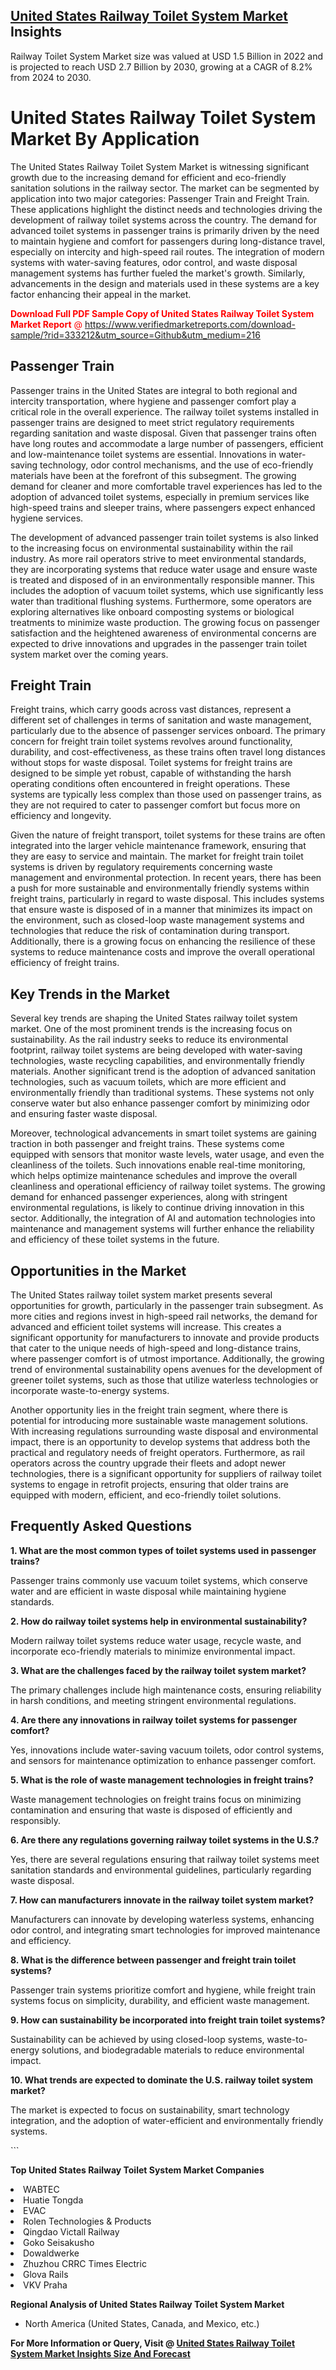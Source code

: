 <h2><a href="https://www.verifiedmarketreports.com/download-sample/?rid=333212&amp;utm_source=Github&amp;utm_medium=216" target="_blank">United States Railway Toilet System Market</a> Insights</h2><p>Railway Toilet System Market size was valued at USD 1.5 Billion in 2022 and is projected to reach USD 2.7 Billion by 2030, growing at a CAGR of 8.2% from 2024 to 2030.</p><p><h1>United States Railway Toilet System Market By Application</h1><p>The United States Railway Toilet System Market is witnessing significant growth due to the increasing demand for efficient and eco-friendly sanitation solutions in the railway sector. The market can be segmented by application into two major categories: Passenger Train and Freight Train. These applications highlight the distinct needs and technologies driving the development of railway toilet systems across the country. The demand for advanced toilet systems in passenger trains is primarily driven by the need to maintain hygiene and comfort for passengers during long-distance travel, especially on intercity and high-speed rail routes. The integration of modern systems with water-saving features, odor control, and waste disposal management systems has further fueled the market's growth. Similarly, advancements in the design and materials used in these systems are a key factor enhancing their appeal in the market.<p><span class=""><span style="color: #ff0000;"><strong>Download Full PDF Sample Copy of United States Railway Toilet System Market Report</strong> @ </span><a href="https://www.verifiedmarketreports.com/download-sample/?rid=333212&amp;utm_source=Github&amp;utm_medium=216" target="_blank">https://www.verifiedmarketreports.com/download-sample/?rid=333212&amp;utm_source=Github&amp;utm_medium=216</a></span></p><h2>Passenger Train</h2><p>Passenger trains in the United States are integral to both regional and intercity transportation, where hygiene and passenger comfort play a critical role in the overall experience. The railway toilet systems installed in passenger trains are designed to meet strict regulatory requirements regarding sanitation and waste disposal. Given that passenger trains often have long routes and accommodate a large number of passengers, efficient and low-maintenance toilet systems are essential. Innovations in water-saving technology, odor control mechanisms, and the use of eco-friendly materials have been at the forefront of this subsegment. The growing demand for cleaner and more comfortable travel experiences has led to the adoption of advanced toilet systems, especially in premium services like high-speed trains and sleeper trains, where passengers expect enhanced hygiene services.<p>The development of advanced passenger train toilet systems is also linked to the increasing focus on environmental sustainability within the rail industry. As more rail operators strive to meet environmental standards, they are incorporating systems that reduce water usage and ensure waste is treated and disposed of in an environmentally responsible manner. This includes the adoption of vacuum toilet systems, which use significantly less water than traditional flushing systems. Furthermore, some operators are exploring alternatives like onboard composting systems or biological treatments to minimize waste production. The growing focus on passenger satisfaction and the heightened awareness of environmental concerns are expected to drive innovations and upgrades in the passenger train toilet system market over the coming years.</p><h2>Freight Train</h2><p>Freight trains, which carry goods across vast distances, represent a different set of challenges in terms of sanitation and waste management, particularly due to the absence of passenger services onboard. The primary concern for freight train toilet systems revolves around functionality, durability, and cost-effectiveness, as these trains often travel long distances without stops for waste disposal. Toilet systems for freight trains are designed to be simple yet robust, capable of withstanding the harsh operating conditions often encountered in freight operations. These systems are typically less complex than those used on passenger trains, as they are not required to cater to passenger comfort but focus more on efficiency and longevity.<p>Given the nature of freight transport, toilet systems for these trains are often integrated into the larger vehicle maintenance framework, ensuring that they are easy to service and maintain. The market for freight train toilet systems is driven by regulatory requirements concerning waste management and environmental protection. In recent years, there has been a push for more sustainable and environmentally friendly systems within freight trains, particularly in regard to waste disposal. This includes systems that ensure waste is disposed of in a manner that minimizes its impact on the environment, such as closed-loop waste management systems and technologies that reduce the risk of contamination during transport. Additionally, there is a growing focus on enhancing the resilience of these systems to reduce maintenance costs and improve the overall operational efficiency of freight trains.</p><h2>Key Trends in the Market</h2><p>Several key trends are shaping the United States railway toilet system market. One of the most prominent trends is the increasing focus on sustainability. As the rail industry seeks to reduce its environmental footprint, railway toilet systems are being developed with water-saving technologies, waste recycling capabilities, and environmentally friendly materials. Another significant trend is the adoption of advanced sanitation technologies, such as vacuum toilets, which are more efficient and environmentally friendly than traditional systems. These systems not only conserve water but also enhance passenger comfort by minimizing odor and ensuring faster waste disposal.</p><p>Moreover, technological advancements in smart toilet systems are gaining traction in both passenger and freight trains. These systems come equipped with sensors that monitor waste levels, water usage, and even the cleanliness of the toilets. Such innovations enable real-time monitoring, which helps optimize maintenance schedules and improve the overall cleanliness and operational efficiency of railway toilet systems. The growing demand for enhanced passenger experiences, along with stringent environmental regulations, is likely to continue driving innovation in this sector. Additionally, the integration of AI and automation technologies into maintenance and management systems will further enhance the reliability and efficiency of these toilet systems in the future.</p><h2>Opportunities in the Market</h2><p>The United States railway toilet system market presents several opportunities for growth, particularly in the passenger train subsegment. As more cities and regions invest in high-speed rail networks, the demand for advanced and efficient toilet systems will increase. This creates a significant opportunity for manufacturers to innovate and provide products that cater to the unique needs of high-speed and long-distance trains, where passenger comfort is of utmost importance. Additionally, the growing trend of environmental sustainability opens avenues for the development of greener toilet systems, such as those that utilize waterless technologies or incorporate waste-to-energy systems.</p><p>Another opportunity lies in the freight train segment, where there is potential for introducing more sustainable waste management solutions. With increasing regulations surrounding waste disposal and environmental impact, there is an opportunity to develop systems that address both the practical and regulatory needs of freight operators. Furthermore, as rail operators across the country upgrade their fleets and adopt newer technologies, there is a significant opportunity for suppliers of railway toilet systems to engage in retrofit projects, ensuring that older trains are equipped with modern, efficient, and eco-friendly toilet solutions.</p><h2>Frequently Asked Questions</h2><p><strong>1. What are the most common types of toilet systems used in passenger trains?</strong></p><p>Passenger trains commonly use vacuum toilet systems, which conserve water and are efficient in waste disposal while maintaining hygiene standards.</p><p><strong>2. How do railway toilet systems help in environmental sustainability?</strong></p><p>Modern railway toilet systems reduce water usage, recycle waste, and incorporate eco-friendly materials to minimize environmental impact.</p><p><strong>3. What are the challenges faced by the railway toilet system market?</strong></p><p>The primary challenges include high maintenance costs, ensuring reliability in harsh conditions, and meeting stringent environmental regulations.</p><p><strong>4. Are there any innovations in railway toilet systems for passenger comfort?</strong></p><p>Yes, innovations include water-saving vacuum toilets, odor control systems, and sensors for maintenance optimization to enhance passenger comfort.</p><p><strong>5. What is the role of waste management technologies in freight trains?</strong></p><p>Waste management technologies on freight trains focus on minimizing contamination and ensuring that waste is disposed of efficiently and responsibly.</p><p><strong>6. Are there any regulations governing railway toilet systems in the U.S.?</strong></p><p>Yes, there are several regulations ensuring that railway toilet systems meet sanitation standards and environmental guidelines, particularly regarding waste disposal.</p><p><strong>7. How can manufacturers innovate in the railway toilet system market?</strong></p><p>Manufacturers can innovate by developing waterless systems, enhancing odor control, and integrating smart technologies for improved maintenance and efficiency.</p><p><strong>8. What is the difference between passenger and freight train toilet systems?</strong></p><p>Passenger train systems prioritize comfort and hygiene, while freight train systems focus on simplicity, durability, and efficient waste management.</p><p><strong>9. How can sustainability be incorporated into freight train toilet systems?</strong></p><p>Sustainability can be achieved by using closed-loop systems, waste-to-energy solutions, and biodegradable materials to reduce environmental impact.</p><p><strong>10. What trends are expected to dominate the U.S. railway toilet system market?</strong></p><p>The market is expected to focus on sustainability, smart technology integration, and the adoption of water-efficient and environmentally friendly systems.</p>```</p><p><strong>Top United States Railway Toilet System Market Companies</strong></p><div data-test-id=""><p><li>WABTEC</li><li> Huatie Tongda</li><li> EVAC</li><li> Rolen Technologies & Products</li><li> Qingdao Victall Railway</li><li> Goko Seisakusho</li><li> Dowaldwerke</li><li> Zhuzhou CRRC Times Electric</li><li> Glova Rails</li><li> VKV Praha</li></p><div><strong>Regional Analysis of&nbsp;United States Railway Toilet System Market</strong></div><ul><li dir="ltr"><p dir="ltr">North America&nbsp;(United States, Canada, and Mexico, etc.)</p></li></ul><p><strong>For More Information or Query, Visit @&nbsp;</strong><strong><a href="https://www.verifiedmarketreports.com/product/railway-toilet-system-market/?utm_source=Github&amp;utm_medium=216" target="_blank">United States Railway Toilet System Market Insights Size And Forecast</a></strong></p></div>
